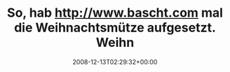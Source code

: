 ---
retweeted: false
source: <a href="http://twitter.com" rel="nofollow">Twitter Web Client</a>
entities:
  hashtags: []
  symbols: []
  user_mentions: []
  urls: []
display_text_range:
- '0'
- '122'
favorite_count: '0'
id_str: '1054654295'
truncated: false
retweet_count: '0'
id: '1054654295'
created_at: Sat Dec 13 02:29:32 +0000 2008
favorited: false
full_text: So, hab http://www.bascht.com mal die Weihnachtsmütze aufgesetzt. Weihnachten
  kann kommen! Ich geh solange mal schlafen...
lang: de
tags:
- pesos/twitter
date: '2008-12-13T02:29:32+00:00'
src: https://twitter.com/bascht/status/1054654295
original_url: https://twitter.com/bascht/status/1054654295
type: twitter_tweet
text: So, hab http://www.bascht.com mal die Weihnachtsmütze aufgesetzt. Weihnachten
  kann kommen! Ich geh solange mal schlafen...
title: So, hab http://www.bascht.com mal die Weihnachtsmütze aufgesetzt. Weihn

---